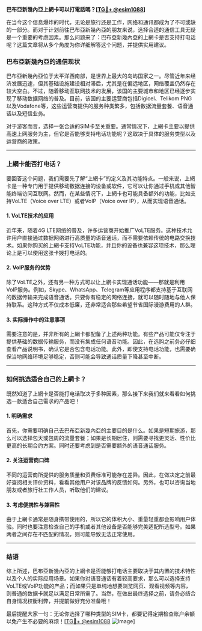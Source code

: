 **巴布亞新幾內亞上網卡可以打電話嗎？[[TG💪+ @esim1088](https://t.me/s/esim1088)]**

在当今这个信息爆炸的时代，无论是旅行还是工作，网络和通讯都成为了不可或缺的一部分。而对于计划前往巴布亞新幾內亞的朋友来说，选择合适的通信工具无疑是一个重要的考虑因素。那么问题来了：巴布亞新幾內亞的上網卡是否支持打电话呢？这篇文章将从多个角度为你详细解答这个问题，并提供实用建议。

### 巴布亞新幾內亞的通信现状

巴布亞新幾內亞位于太平洋西南部，是世界上最大的岛屿国家之一。尽管近年来经济发展迅速，但其基础设施建设相对滞后，尤其是在偏远地区，网络覆盖仍然存在较大空白。不过，随着移动互联网技术的发展，该国的主要城市和地区已经逐步实现了移动数据网络的普及。目前，该国的主要运营商包括Digicel、Telikom PNG以及Vodafone等，这些运营商提供的服务种类繁多，包括数据流量套餐、语音通话以及短信业务。

对于游客而言，选择一张合适的SIM卡至关重要。通常情况下，上網卡主要以提供高速上网服务为主，但它是否能够支持电话功能呢？这取决于具体的服务类型以及运营商的政策。

---

### 上網卡能否打电话？

要回答这个问题，我们需要先了解“上網卡”的定义及其功能特点。一般来说，上網卡是一种专门用于提供移动数据连接的设备或软件，它可以让你通过手机或其他智能终端访问互联网。然而，在某些情况下，上網卡也可能具备额外的功能，比如支持VoLTE（Voice over LTE）或者VoIP（Voice over IP），从而实现语音通话。

#### 1. VoLTE技术的应用

近年来，随着4G LTE网络的普及，许多运营商开始推广VoLTE服务。这种技术允许用户直接通过数据网络进行高质量的语音通话，而不需要依赖传统的电路交换技术。如果你购买的上網卡支持VoLTE功能，并且你的设备也兼容这项技术，那么理论上是可以使用这张卡拨打电话的。

#### 2. VoIP服务的优势

除了VoLTE之外，还有另一种方式可以让上網卡实现通话功能——那就是利用VoIP服务。例如，Skype、WhatsApp、Telegram等应用程序都支持基于互联网的数据传输来完成语音通话。只要你有稳定的网络连接，就可以随时随地与他人保持联系。这种方式不仅成本低廉，还非常适合那些希望节省国际漫游费用的人群。

#### 3. 实际操作中的注意事项

需要注意的是，并非所有的上網卡都配备了上述两种功能。有些产品可能仅专注于提供基础的数据传输服务，而没有集成任何语音功能。因此，在选购之前务必仔细查看产品说明书，确认它是否包含电话功能。此外，即使支持电话功能，也需要确保当地网络环境足够稳定，否则可能会导致通话质量下降甚至中断。

---

### 如何挑选适合自己的上網卡？

既然知道了上網卡是否能打电话取决于多种因素，那么接下来我们就来看看如何挑选一款适合自己需求的产品吧！

#### 1. 明确需求

首先，你需要明确自己去巴布亞新幾內亞的主要目的是什么。如果是短期旅游，那么可以选择包天或包周的流量套餐；如果是长期居住，则需要寻找更灵活、性价比更高的长期合约方案。同时还要考虑到是否需要额外的语音通话服务。

#### 2. 关注运营商口碑

不同的运营商所提供的服务质量和资费标准可能存在差异。因此，在做决定之前最好查阅相关评价资料，看看其他用户对该品牌的反馈如何。另外，也可以咨询当地朋友或者旅行社工作人员，听取他们的建议。

#### 3. 考虑便携性与兼容性

由于上網卡通常是随身携带使用的，所以它的体积大小、重量轻重都会影响用户体验。同时也要注意检查自己的手机或者其他设备是否能够完美适配所选型号。如果两者之间存在不匹配的情况，则可能导致无法正常使用。

---

### 结语

综上所述，巴布亞新幾內亞的上網卡是否能够打电话主要取决于其内置的技术特性以及个人的实际应用场景。如果你对语音通话有着较高要求，那么可以选择支持VoLTE或VoIP功能的产品；而如果只是单纯地想要浏览网页、观看视频等内容，则普通的数据卡就足以满足日常所需了。当然，在做出最终选择之前，请务必结合自身情况权衡利弊，并提前做好充分准备哦！

最后提醒大家一句：无论你选择了哪种类型的SIM卡，都要记得定期检查账户余额以免产生不必要的麻烦！[[TG💪+ @esim1088](https://t.me/s/esim1088) ![Image](https://i.postimg.cc/4NQfJmqS/Snipaste-2025-05-13-00-14-12.png)]